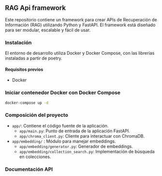 ## RAG Api framework
Este repositorio contiene un framework para crear APIs de Recuperación de Información (RAG) utilizando
Python y FastAPI. El framework está diseñado para ser modular, escalable y fácil de usar.

### Instalación
El entorno de desarrollo utiliza Docker y Docker Compose, con las librerías instaladas a partir de poetry.

#### Requisitos previos
- Docker

### Iniciar contenedor Docker con Docker Compose

```bash
docker-compose up -d
```

### Composición del proyecto
- `app/`: Contiene el código fuente de la aplicación.
    - `app/main.py`: Punto de entrada de la aplicación FastAPI.
    - `app/chroma_client.py`: Cliente para interactuar con ChromaDB.
- `app/embedding/` : Módulo para manejar embeddings.
    - `app/embedding/generator.py`: Generador de embeddings.
    - `app/embedding/collection_search.py`: Implementación de búsqueda en colecciones.

### Documentación API
